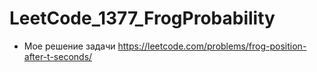 # LeetCode_1377_FrogProbability

* Мое решение задачи https://leetcode.com/problems/frog-position-after-t-seconds/
